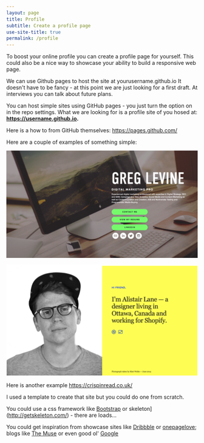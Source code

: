 ```yaml
---
layout: page
title: Profile
subtitle: Create a profile page
use-site-title: true
permalink: /profile
---
```

To boost your online profile you can create a profile page for yourself. This could also be a nice way to showcase your ability to build a responsive web page.

We can use Github pages to host the site at yourusername.github.io
It doesn't have to be fancy - at this point we are just looking for a first draft. At interviews you can talk about future plans.

You can host simple sites using GitHub pages - you just turn the option on in the repo settings. What we are looking for is a profile site of you hosed at:
**https://username.github.io.**

Here is a how to from GitHub themselves:
https://pages.github.com/

Here are a couple of examples of something simple:

![](/img/example1.png)

![](/img/example2.png)


Here is another example
https://crispinread.co.uk/

I used a template to create that site but you could do one from scratch.

You could use a css framework like [Bootstrap](https://getbootstrap.com/) or skeleton](http://getskeleton.com/) - there are loads...

You could get inspiration from showcase sites like [Dribbble](https://dribbble.com/) or [onepagelove](https://onepagelove.com/gallery/personal); blogs like [The Muse](https://www.themuse.com/advice/our-24-favorite-onepage-personal-websites-will-inspire-you-to-make-your-own) or even good ol' [Google](https://www.google.com/search?q=simple+one+page+personal+site&rlz=1C5CHFA_enGB802GB802&source=lnms&tbm=isch&sa=X&ved=0ahUKEwiFnIqduqfgAhVKZ1AKHeMNBywQ_AUIDigB&biw=1440&bih=820)
